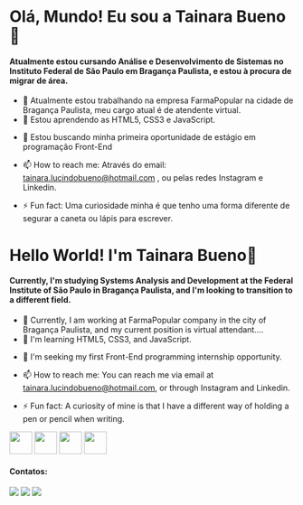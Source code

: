 <h1> Olá, Mundo! Eu sou a Tainara Bueno👋</h1>  

<h4> Atualmente estou cursando Análise e Desenvolvimento de Sistemas no Instituto Federal de São Paulo em Bragança Paulista, e estou à procura de migrar de área. </h4>


- 🔭 Atualmente estou trabalhando na empresa FarmaPopular na cidade de Bragança Paulista, meu cargo atual é de atendente virtual. 
- 🌱 Estou aprendendo as HTML5, CSS3 e JavaScript.
<!--- 👯 I’m looking to collaborate on ...-->
- 🤔 Estou buscando minha primeira oportunidade de estágio em programação Front-End
<!--- 💬 Ask me about ...-->
- 📫 How to reach me: Através do email: tainara.lucindobueno@hotmail.com , ou pelas redes Instagram e Linkedin. 
<!--- 😄 Pronouns: ...-->
- ⚡ Fun fact: Uma curiosidade minha é que tenho uma forma diferente de segurar a caneta ou lápis para escrever. 



<h1> Hello World! I'm Tainara Bueno👋</h1>  

<h4> Currently, I'm studying Systems Analysis and Development at the Federal Institute of São Paulo in Bragança Paulista, and I'm looking to transition to a different field.
</h4>

- 🔭 Currently, I am working at FarmaPopular company in the city of Bragança Paulista, and my current position is virtual attendant....
- 🌱 I'm learning HTML5, CSS3, and JavaScript.
<!--- 👯 I’m looking to collaborate on ...-->
- 🤔 I'm seeking my first Front-End programming internship opportunity.
<!--- 💬 Ask me about ...-->
- 📫 How to reach me: You can reach me via email at tainara.lucindobueno@hotmail.com, or through Instagram and Linkedin.
<!--- 😄 Pronouns: ...-->
- ⚡ Fun fact: A curiosity of mine is that I have a different way of holding a pen or pencil when writing.
  


<!--![Snake animation](https://github.com/tclbueno/tclbueno/blob/output/github-contribution-grid-snake.svg)-->
<div>
<img src="https://cdn.jsdelivr.net/gh/devicons/devicon@latest/icons/c/c-original.svg"  width="40" height="40"/>
<img src="https://cdn.jsdelivr.net/gh/devicons/devicon@latest/icons/html5/html5-original.svg" width="40" height="40"/>
<img src="https://cdn.jsdelivr.net/gh/devicons/devicon@latest/icons/css3/css3-original.svg" width="40" height="40"/>
<img src="https://cdn.jsdelivr.net/gh/devicons/devicon@latest/icons/javascript/javascript-original.svg" width="40" height="40"/>
</div>

<div>

<h4>Contatos:</h4>
<!--<a href="https://www.youtube.com/seu-canal-youtube-aqui" target="_blank"><img loading="lazy" src="https://img.shields.io/badge/YouTube-FF0000?style=for-the-badge&logo=youtube&logoColor=white" target="_blank"></a>-->
<a href="https://www.instagram.com/tclbueno/" target="_blank"><img loading="lazy" src="https://img.shields.io/badge/-Instagram-%23E4405F?style=for-the-badge&logo=instagram&logoColor=white" target="_blank"></a>
<!--<a href="https://www.twitch.tv/seu-usuário-aqui" target="_blank"><img loading="lazy" src="https://img.shields.io/badge/Twitch-9146FF?style=for-the-badge&logo=twitch&logoColor=white" target="_blank"></a>-->
<a href = "tainara.lucindobueno@hotmail.com"><img loading="lazy" src="https://img.shields.io/badge/Gmail-D14836?style=for-the-badge&logo=gmail&logoColor=white" target="_blank"></a>
<a href="https://www.linkedin.com/in/tainara-bueno/" target="_blank"><img loading="lazy" src="https://img.shields.io/badge/-LinkedIn-%230077B5?style=for-the-badge&logo=linkedin&logoColor=white" target="_blank"></a>   
</div>




